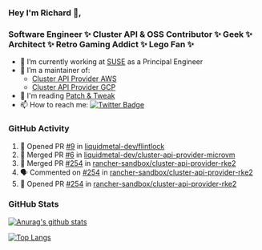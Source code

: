 ### Hey I'm Richard 👋, 

<h3 align="left">Software Engineer ✨ Cluster API & OSS Contributor ✨ Geek ✨ Architect ✨ Retro Gaming Addict ✨ Lego Fan ✨</h3>

- 🔭 I’m currently working at [SUSE](https://www.suse.com/) as a Principal Engineer
- 👯 I’m a maintainer of:
  -  [Cluster API Provider AWS](https://github.com/kubernetes-sigs/cluster-api-provider-aws)
  -  [Cluster API Provider GCP](https://github.com/kubernetes-sigs/cluster-api-provider-gcp)
- 💬 I'm reading [Patch & Tweak](https://bjooks.com/products/patch-tweak-exploring-modular-synthesis)
- 📫 How to reach me: [![Twitter Badge](https://img.shields.io/badge/-@fruit_case-00acee?style=flat&logo=Twitter&logoColor=white)](https://twitter.com/intent/follow?screen_name=fruit_case "Follow on Twitter")

### GitHub Activity 

<!--START_SECTION:activity-->
1. 💪 Opened PR [#9](https://github.com/liquidmetal-dev/flintlock/pull/9) in [liquidmetal-dev/flintlock](https://github.com/liquidmetal-dev/flintlock)
2. 🎉 Merged PR [#6](https://github.com/liquidmetal-dev/cluster-api-provider-microvm/pull/6) in [liquidmetal-dev/cluster-api-provider-microvm](https://github.com/liquidmetal-dev/cluster-api-provider-microvm)
3. 🎉 Merged PR [#254](https://github.com/rancher-sandbox/cluster-api-provider-rke2/pull/254) in [rancher-sandbox/cluster-api-provider-rke2](https://github.com/rancher-sandbox/cluster-api-provider-rke2)
4. 🗣 Commented on [#254](https://github.com/rancher-sandbox/cluster-api-provider-rke2/pull/254#issuecomment-1912297445) in [rancher-sandbox/cluster-api-provider-rke2](https://github.com/rancher-sandbox/cluster-api-provider-rke2)
5. 💪 Opened PR [#254](https://github.com/rancher-sandbox/cluster-api-provider-rke2/pull/254) in [rancher-sandbox/cluster-api-provider-rke2](https://github.com/rancher-sandbox/cluster-api-provider-rke2)
<!--END_SECTION:activity-->

### GitHub Stats

[![Anurag's github stats](https://github-readme-stats.vercel.app/api?username=richardcase&count_private=true&show_icons=true)](https://github.com/anuraghazra/github-readme-stats)

[![Top Langs](https://github-readme-stats.vercel.app/api/top-langs/?username=richardcase&hide=html&layout=compact)](https://github.com/anuraghazra/github-readme-stats)
